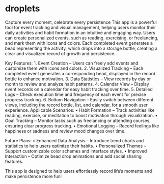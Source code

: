 # droplets
Capture every moment, celebrate every persistence
This app is a powerful tool for event tracking and visual management, helping users monitor their daily activities and habit formation in an intuitive and engaging way. Users can create personalized events, such as reading, exercising, or freelancing, and mark them with icons and colors. Each completed event generates a bead representing the activity, which drops into a storage bottle, creating a clear and visualized record of growth and persistence.

Key Features:
	1.	Event Creation – Users can freely add events and customize them with icons and colors.
	2.	Visualized Tracking – Each completed event generates a corresponding bead, displayed in the record bottle to enhance motivation.
	3.	Data Statistics – View records by day or month to review and analyze habit patterns.
	4.	Calendar View – Display event records on a calendar for easy habit tracking over time.
	5.	Detailed Logs – Check execution time and frequency of each event for precise progress tracking.
	6.	Bottom Navigation – Easily switch between different views, including the record bottle, list, and calendar, for a smooth user experience.
 Applicable Scenarios:
	•	Habit Formation – Track activities like reading, exercise, or meditation to boost motivation through visualization.
	•	Goal Tracking – Monitor tasks such as freelancing or attending courses, ensuring clear progress tracking.
	•	Emotional Logging – Record feelings like happiness or sadness and review mood changes over time.

Future Plans:
	•	Enhanced Data Analysis – Introduce trend charts and statistics to help users optimize their habits.
	•	Personalized Themes – Support customizable color schemes and interface styles.
	•	Improved Interaction – Optimize bead drop animations and add social sharing features.

This app is designed to help users effortlessly record life’s moments and make persistence more fun!
